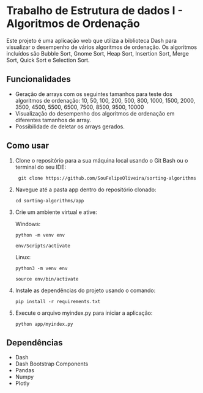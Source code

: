 # Trabalho de Estrutura de dados I - Algoritmos de Ordenação

Este projeto é uma aplicação web que utiliza a biblioteca Dash para visualizar o desempenho de vários algoritmos de ordenação. Os algoritmos incluídos são Bubble Sort, Gnome Sort, Heap Sort, Insertion Sort, Merge Sort, Quick Sort e Selection Sort.

## Funcionalidades
- Geração de arrays com os seguintes tamanhos para teste dos algoritmos de ordenação: 10, 50, 100, 200, 500, 800, 1000, 1500, 2000, 3500, 4500, 5500, 6500, 7500, 8500, 9500, 10000
- Visualização do desempenho dos algoritmos de ordenação em diferentes tamanhos de array.
- Possibilidade de deletar os arrays gerados.

## Como usar

1. Clone o repositório para a sua máquina local usando o Git Bash ou o terminal do seu IDE:

    ```
     git clone https://github.com/SouFelipeOliveira/sorting-algorithms
     ```
3. Navegue até a pasta app dentro do repositório clonado:
   
    ```
    cd sorting-algorithms/app
    ```
4. Crie um ambiente virtual e ative:
   
   Windows:
   ```
   python -m venv env
   ```
   
   ```
   env/Scripts/activate
   ```
   Linux:

   ```
   python3 -m venv env
   ```

   ```
   source env/bin/activate
   ```
   
6. Instale as dependências do projeto usando o comando:
   
   ```
   pip install -r requirements.txt
   ```

7. Execute o arquivo myindex.py para iniciar a aplicação:
   
    ```
    python app/myindex.py
    ```


## Dependências
- Dash
- Dash Bootstrap Components
- Pandas
- Numpy
- Plotly
